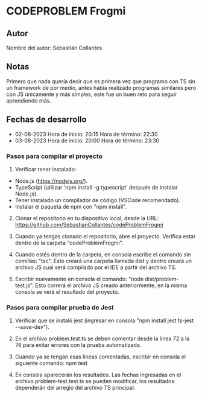 # CODEPROBLEM Frogmi

## Autor
Nombre del autor: Sebastián Collantes

## Notas
Primero que nada quería decir que es primera vez que programo con TS sin un framework de por medio, antes había realizado programas similares pero con JS únicamente y más simples, este fue un buen reto para seguir aprendiendo más.

## Fechas de desarrollo
- 02-08-2023
  Hora de inicio:  20:15
  Hora de término: 22:30
- 03-08-2023
  Hora de inicio: 20:00
  Hora de término: 23:30

### Pasos para compilar el proyecto

1. Verificar tener instalado:
  - Node.js (https://nodejs.org/).
  - TypeScript (utilizar 'npm install -g typescript' después de instalar Node.js).
  - Tener instalado un compilador de código (VSCode recomendado).
  - Instalar el paqueta de npm con "npm install".

2. Clonar el repositorio en tu dispositivo local, desde la URL: https://github.com/SebastianCollantes/codeProblemFrogmi

3. Cuando ya tengas clonado el repositorio, abre el proyecto. Verifica estar dentro de la carpeta "codeProblemFrogmi".

4. Cuando estés dentro de la carpeta, en consola escribe el comando sin comillas: "tsc". Esto creará una carpeta llamada dist y dentro creará un archivo JS cual será compilado por el IDE a partir del archivo TS.

5. Escribir nuevamente en consola el comando: "node dist/problem-test.js". Esto correrá el archivo JS creado anteriormente, en la misma consola se verá el resultado del proyecto.

### Pasos para compilar prueba de Jest

1. Verificar que se instaló jest (ingresar en consola "npm install jest ts-jest --save-dev").

2. En el archivo problem.test.ts se deben comentar desde la línea 72 a la 76 para evitar errores con la prueba automatizada.

3. Cuando ya se tengan esas líneas comentadas, escribir en consola el siguiente comando: npm test

4. En consola aparecerán los resultados. Las fechas ingresadas en el archivo problem-test.test.ts se pueden modificar, los resultados dependerán del arreglo del archivo TS principal.
